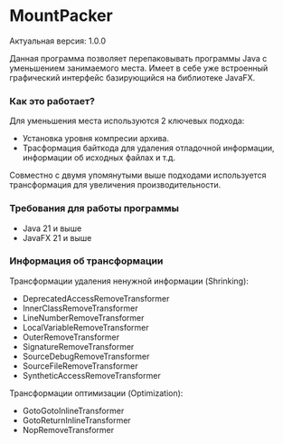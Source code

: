 # MountPacker
Актуальная версия: 1.0.0

Данная программа позволяет перепаковывать программы Java с уменьшением занимаемого места.
Имеет в себе уже встроенный графический интерфейс базирующийся на библиотеке JavaFX.

### Как это работает?
Для уменьшения места используются 2 ключевых подхода:
* Установка уровня компресии архива.
* Трасформация байткода для удаления отладочной информации, информации об исходных файлах и т.д.

Совместно с двумя упомянутыми выше подходами используется трансформация для увеличения производительности.

### Требования для работы программы
* Java 21 и выше
* JavaFX 21 и выше

### Информация об трансформации

Трансформации удаления ненужной информации (Shrinking):
* DeprecatedAccessRemoveTransformer
* InnerClassRemoveTransformer
* LineNumberRemoveTransformer
* LocalVariableRemoveTransformer
* OuterRemoveTransformer
* SignatureRemoveTransformer
* SourceDebugRemoveTransformer
* SourceFileRemoveTransformer
* SyntheticAccessRemoveTransformer

Трансформации оптимизации (Optimization):
* GotoGotoInlineTransformer
* GotoReturnInlineTransformer
* NopRemoveTransformer